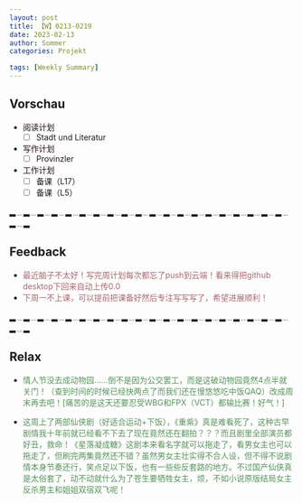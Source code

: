 ```yaml
---
layout: post
title: 【W】0213-0219
date: 2023-02-13
author: Sommer
categories: Projekt

tags: [Weekly Summary]
--- 
```



## Vorschau

- <font style="background:#fcf2f4">阅读计划</font>
  - [ ] Stadt und Literatur     
- <font style="background:#fcf2f4">写作计划</font>
  - [ ] Provinzler
- <font style="background:#fcf2f4">工作计划</font>
  - [ ] 备课（L17）
  - [ ] 备课（L5）
 
▂﹍▂﹍▂﹍▂﹍▂﹍▂﹍▂﹍▂﹍▂﹍▂﹍▂﹍▂﹍▂﹍▂﹍▂﹍▂﹍▂﹍▂﹍▂﹍▂﹍▂﹍▂

## Feedback

- <font style="color:#a66870">最近脑子不太好！写完周计划每次都忘了push到云端！看来得把github desktop下回来自动上传0.0</font><br>
- <font style="color:#a66870">下周一不上课，可以提前把课备好然后专注写写写了，希望进展顺利！</font><br>


▂﹍▂﹍▂﹍▂﹍▂﹍▂﹍▂﹍▂﹍▂﹍▂﹍▂﹍▂﹍▂﹍▂﹍▂﹍▂﹍▂﹍▂﹍▂﹍▂﹍▂﹍▂

## Relax

- <font style="color:#56925A">情人节没去成动物园……倒不是因为公交罢工，而是这破动物园竟然4点半就关门！（查到时间的时候已经快两点了而我们还在慢悠悠吃中饭QAQ）改成周末再去吧！[痛苦的是这天还要忍受WBG和FPX（VCT）都输比赛！好气！]</font><br>

- <font style="color:#56925A">这周上了两部仙侠剧（好适合运动+下饭），《重紫》真是难看死了，这种古早剧情我十年前就已经看不下去了现在竟然还在翻拍？？？而且剧里全部演员都好丑，救命！《星落凝成糖》这剧本来看名字就可以拖走了，看男女主也可以拖走了，但刷完两集竟然还不错？虽然男女主壮实得不合人设，但不得不说剧情本身节奏还行，笑点足以下饭，也有一些些反套路的地方。不过国产仙侠真是太俗套了，动不动就什么为了苍生要牺牲女主，烦，不如小说原版结局女主反杀男主和姐姐双宿双飞呢！</font><br>

